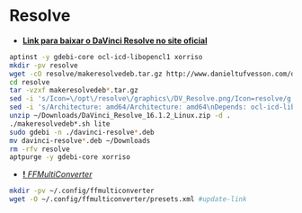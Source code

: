 # Resolve
 - [**Link para baixar o DaVinci Resolve no site oficial**](https://www.blackmagicdesign.com/products/davinciresolve)
```bash
aptinst -y gdebi-core ocl-icd-libopencl1 xorriso
mkdir -pv resolve
wget -cO resolve/makeresolvedeb.tar.gz http://www.danieltufvesson.com/download/?file=makeresolvedeb/makeresolvedeb_16.1.2-1.sh.tar.gz
cd resolve
tar -vzxf makeresolvedeb*.tar.gz
sed -i 's/Icon=\/opt\/resolve\/graphics\/DV_Resolve.png/Icon=resolve/g' makeresolvedeb*.sh
sed -i 's/Architecture: amd64/Architecture: amd64\nDepends: ocl-icd-libopencl1\nSection: video/g' makeresolvedeb*.sh
unzip ~/Downloads/DaVinci_Resolve_16.1.2_Linux.zip -d .
./makeresolvedeb*.sh lite
sudo gdebi -n ./davinci-resolve*.deb
mv davinci-resolve*.deb ~/Downloads
rm -rfv resolve
aptpurge -y gdebi-core xorriso
```
 - [**!** _FFMultiConverter_](http://ppa.launchpad.net/cteehayder/ffmulticonverter/ubuntu/pool/main/f/ffmulticonverter/)
```bash
mkdir -pv ~/.config/ffmulticonverter
wget -O ~/.config/ffmulticonverter/presets.xml #update-link
```